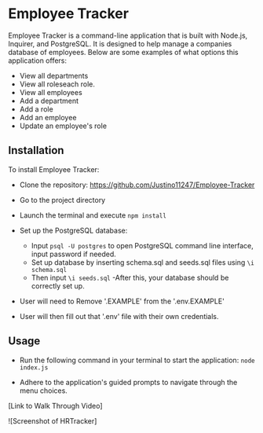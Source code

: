 # Employee Tracker

Employee Tracker is a command-line application that is built with Node.js, Inquirer, and PostgreSQL. It is designed to help manage a companies database of employees. Below are some examples of what options this application offers:

- View all departments
- View all roleseach role.
- View all employees
- Add a department
- Add a role
- Add an employee
- Update an employee's role

## Installation

To install Employee Tracker:

- Clone the repository: https://github.com/Justino11247/Employee-Tracker

- Go to the project directory

- Launch the terminal and execute `npm install`

- Set up the PostgreSQL database:

  - Input `psql -U postgres` to open PostgreSQL command line interface, input password if needed.
  - Set up database by inserting schema.sql and seeds.sql files using `\i schema.sql`
  - Then input `\i seeds.sql` 
  -After this, your database should be correctly set up.

- User will need to Remove '.EXAMPLE' from the '.env.EXAMPLE'

- User will then fill out that '.env' file with their own credentials.

## Usage

- Run the following command in your terminal to start the application: `node index.js`

- Adhere to the application's guided prompts to navigate through the menu choices.

[Link to Walk Through Video]

![Screenshot of HRTracker]

